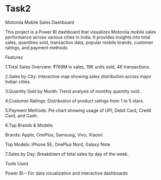 # Task2

Motorola Mobile Sales Dashboard

This project is a Power BI dashboard that visualizes Motorola mobile sales performance across various cities in India. It provides insights into total sales, quantities sold, transaction data, popular mobile brands, customer ratings, and payment methods.

 Features
 
 1.Total Sales Overview: ₹769M in sales, 19K units sold, 4K transactions.

 2.Sales by City: Interactive map showing sales distribution across major Indian cities.

 3.Quantity Sold by Month: Trend analysis of monthly quantity sold.

 4.Customer Ratings: Distribution of product ratings from 1 to 5 stars.

 5.Payment Methods: Pie chart showing usage of UPI, Debit Card, Credit Card, and Cash.

 6.Top Brands & Models:

Brands: Apple, OnePlus, Samsung, Vivo, Xiaomi

Top Models: iPhone SE, OnePlus Nord, Galaxy Note

7.Sales by Day: Breakdown of total sales by day of the week.

Tools Used

Power BI – For data visualization and interactive dashboards



